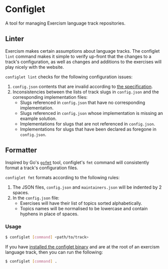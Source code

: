 # Configlet

A tool for managing Exercism language track repositories.

## Linter

Exercism makes certain assumptions about language tracks. The configlet `lint` command makes it simple to verify up-front that the changes to a track's configuration, as well as changes and additions to the exercises will play nicely with the website.

`configlet lint` checks for the following configuration issues:

1. `config.json` contents that are invalid according to [the specification](https://github.com/exercism/problem-specifications/blob/master/CONTRIBUTING.md#track-configuration-file).
1. Inconsistencies between the lists of track slugs in `config.json` and the corresponding implementation files:
    * Slugs referenced in `config.json` that have no corresponding implementation.
    * Slugs referenced in `config.json` whose implementation is missing an example solution.
    * Implementations for slugs that are not referenced in `config.json`.
    * Implementations for slugs that have been declared as foregone in `config.json`.

## Formatter

Inspired by Go's [`gofmt`](https://blog.golang.org/go-fmt-your-code) tool, configlet's `fmt` command will consistently format a track's configuration files.

`configlet fmt` formats according to the following rules:

1. The JSON files, `config.json` and `maintainers.json` will be indented by 2 spaces.
1. In the `config.json` file:
    * Exercises will have their list of topics sorted alphabetically.
    * Topics names will be normalised to be lowercase and contain hyphens in place of spaces.

### Usage

```bash
$ configlet [command] <path/to/track>
```

If you have [installed the configlet binary](https://github.com/exercism/configlet/releases/latest)
and are at the root of an exercism language track, then you can run the following:

```bash
$ configlet [command] .
```

